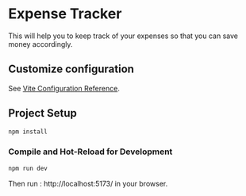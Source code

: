 # Expense Tracker

This will help you to keep track of your expenses so that you can save money accordingly.

## Customize configuration

See [Vite Configuration Reference](https://vitejs.dev/config/).

## Project Setup

```sh
npm install
```

### Compile and Hot-Reload for Development

```sh
npm run dev
```
Then run : http://localhost:5173/  in your browser.
